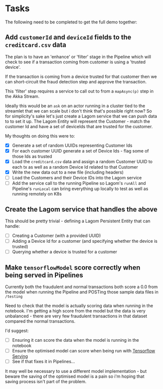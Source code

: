 # Tasks

The following need to be completed to get the full demo together:

## Add `customerId` and `deviceId` fields to the `creditcard.csv` data
   
The plan is to have an 'enhance' or 'filter' stage in the Pipeline which will check to see if a transaction coming from customer is using a 'trusted device'.
   
If the transaction is coming from a device trusted for that customer then we can short-circuit the fraud detection step and approve the transaction.
   
This 'filter' step requires a service to call out to from a `mapAsync(p)` step in the Akka Stream. 

Ideally this would be an `ask` on an actor running in a cluster tied to the streamlet that we can scale but i don't think that's possible right now? So for simplicity's sake let's just create a Lagom service that we can push data to to set it up. The Lagom Entity will represent the Customer - match the customer Id and have a set of deviceIds that are trusted for the customer.

My thoughts on doing this were to:

- [x] Generate a set of random UUIDs representing Customer Ids
- [x] For each customer UUID generate a set of Device Ids - flag some of those Ids as trusted
- [x] Load the `creditcard.csv` data and assign a random Customer UUID to each tx as well as a random Device Id related to that Customer
- [x] Write the new data out to a new file (including headers)
- [ ] Load the Customers and their Device IDs into the Lagom service
- [ ] Add the service call to the running Pipeline so Lagom's `runAll` and Pipeline's `runLocal` can bring everything up locally to test as well as running remotely on K8s 

## Create the Lagom service that handles the above 

This should be pretty trivial - defining a Lagom Persistent Entity that can handle:

- [ ] Creating a Customer (with a provided UUID)
- [ ] Adding a Device Id for a customer (and specifying whether the device is trusted) 
- [ ] Querying whether a device is trusted for a customer

## Make `tensorflowModel` score correctly when being served in Pipelines
 
 Currently both the fraudulent and normal transactions both score a 0.0 from the model when running the Pipeline and POSTing those sample data files in `/testing`
 
 Need to check that the model is actually scoring data when running in the notebook. I'm getting a high score from the model but the data is very unbalanced - there are very few fraudulent transactions in that dataset compared the normal transactions.
 
 I'd suggest:
 
 - [ ] Ensuring it can score the data when the model is running in the notebook
 - [ ] Ensure the optimised model can score when being run with [Tensorflow Serving](https://www.tensorflow.org/tfx/serving/docker)
 - [ ] See if that fixes it in Pipelines...
 
 It may well be necessary to use a different model implementation - but beware the saving of the optimised model is a pain so i'm hoping that saving process isn't part of the problem.
